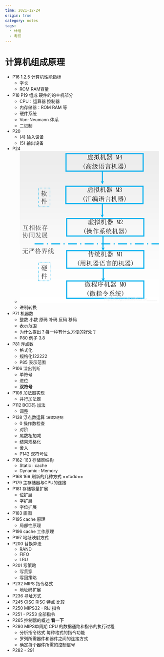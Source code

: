 ```yaml
---
time: 2021-12-24
origin: true
category: notes
tags:
  - 计组
  - 考研
---
```




# 计算机组成原理



- P16 1.2.5 计算机性能指标
  - 字长
  - ROM RAM容量
- P18 P19 组成 硬件的的主机部分
  - CPU：运算器 控制器
  - 内存储器：ROM RAM 等
  - 硬件系统
  - Von-Neumann 体系
  - 二进制
- P20
  - (4) 输入设备
  - (5) 输出设备
- P24
  - ![计算机系统概述—— 工作过程、五级层次结构_starter_____的博客-CSDN博客_现代计算机系统的五级层次结构](main.assets/watermark,type_ZmFuZ3poZW5naGVpdGk,shadow_10,text_aHR0cHM6Ly9ibG9nLmNzZG4ubmV0L3N0YXJ0ZXJfX19fXw==,size_16,color_FFFFFF,t_70.png)
  - 进制转换
- P71 机器数
  - 整数 小数 原码 补码 反码 移码
  - 表示范围
  - 为什么提出？每一种有什么方便的好处？
  - P80 例子 3.8
- P81 浮点数
  - 格式化
  - 规格化122222
  - P85 表示范围
- P106 溢出判断
  - 单符号
  - 进位
  - **双符号**
- P108 加法器实现 
  - 并行加法器
- P112 BCD码 加法
  - 调整
- P138 浮点数运算 `16或2进制`
  - 0 操作数检查
  - 对阶
  - 尾数相加减
  - 结果规格化
  - 舍入
  - P142 双符号位
- P162-163 存储器结构
  - Static : cache
  - Dynamic : Memory
- P168 169  刷新的几种方式 ==todo==
- P179 主存储器与CPU的连接
- P181 存储容量扩展
  - 位扩展
  - 字扩展
  - 字位扩展
- P183 画图
- P195 cache 原理
  - 局部性原理
- P196 cache 工作原理
- P197 地址映射方式
- P200 替换算法
  - RAND
  - FIFO
  - LRU
- P201 写策略
  - 写贯穿
  - 写回策略
- P232 MIPS 指令格式
  - 地址码扩展
- P236 寻址方式
- P245 CISC RISC 特点 比较
- P250  MIPS32 - RIJ 指令 
- P251 - P253 全部指令
- P265 控制器的概述 **看一下**
- P280 MIPS单周期 CPU 的数据通路和指令的执行过程
  - 分析指令格式 每种格式的指令功能
  - 罗列所需器件和器件之间的连接方式
  - 确定每个器件所需的控制信号
- P282 - 291